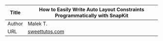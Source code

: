 Title  | How to Easily Write Auto Layout Constraints Programmatically with SnapKit
-------|-------------------
Author | Malek T.
URL    | [sweettutos.com](http://sweettutos.com/2015/07/13/how-to-easily-write-auto-layout-constraints-programmatically-with-snapkit/)


